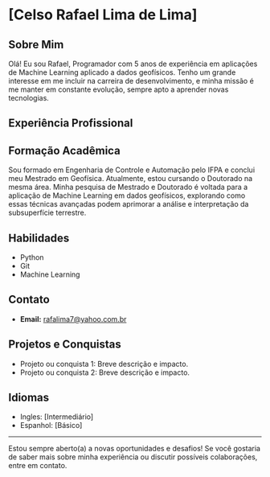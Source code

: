 # [Celso Rafael Lima de Lima]

## Sobre Mim

Olá! Eu sou Rafael, Programador com 5 anos de experiência em aplicações de Machine Learning aplicado a dados geofísicos. Tenho um grande interesse em me incluir na carreira de desenvolvimento, e minha missão é me manter em constante evolução, sempre apto a aprender novas tecnologias.

## Experiência Profissional

## Formação Acadêmica

Sou formado em Engenharia de Controle e Automação pelo IFPA e conclui meu Mestrado em Geofísica. Atualmente, estou cursando o Doutorado na mesma área. Minha pesquisa de Mestrado e Doutorado é voltada para a aplicação de Machine Learning em dados geofísicos, explorando como essas técnicas avançadas podem aprimorar a análise e interpretação da subsuperfície terrestre.

## Habilidades

- Python
- Git
- Machine Learning

## Contato

- **Email:** rafalima7@yahoo.com.br	

## Projetos e Conquistas

- Projeto ou conquista 1: Breve descrição e impacto.
- Projeto ou conquista 2: Breve descrição e impacto.

## Idiomas

- Ingles: [Intermediário]
- Espanhol: [Básico]

---

Estou sempre aberto(a) a novas oportunidades e desafios! Se você gostaria de saber mais sobre minha experiência ou discutir possíveis colaborações, entre em contato.




